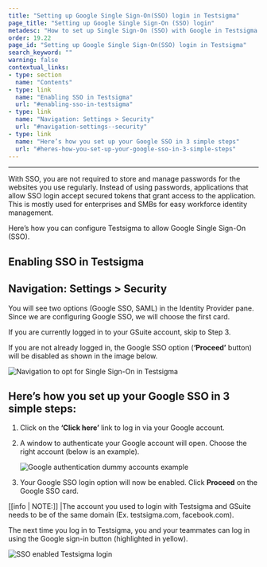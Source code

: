 ```yaml
---
title: "Setting up Google Single Sign-On(SSO) login in Testsigma"
page_title: "Setting up Google Single Sign-On (SSO) login"
metadesc: "How to set up Single Sign-On (SSO) with Google in Testsigma."
order: 19.22
page_id: "Setting up Google Single Sign-On(SSO) login in Testsigma"
search_keyword: ""
warning: false
contextual_links:
- type: section
  name: "Contents"
- type: link
  name: "Enabling SSO in Testsigma"
  url: "#enabling-sso-in-testsigma"
- type: link
  name: "Navigation: Settings > Security"
  url: "#navigation-settings--security"
- type: link
  name: "Here’s how you set up your Google SSO in 3 simple steps"
  url: "#heres-how-you-set-up-your-google-sso-in-3-simple-steps"
---
```

---



With SSO, you are not required to store and manage passwords for the websites you use regularly. Instead of using passwords, applications that allow SSO login accept secured tokens that grant access to the application. This is mostly used for enterprises and SMBs for easy workforce identity management.

Here’s how you can configure Testsigma to allow Google Single Sign-On (SSO).

## **Enabling SSO in Testsigma**

## **Navigation: Settings > Security**


You will see two options (Google SSO, SAML) in the Identity Provider pane.
Since we are configuring Google SSO, we will choose the first card.

If you are currently logged in to your GSuite account, skip to Step 3.

If you are not already logged in, the Google SSO option (**‘Proceed’** button) will be disabled as shown in the image below.

![Navigation to opt for Single Sign-On in Testsigma](https://docs.testsigma.com/images/google-sso/single-sign-on-login-testsigma.png)

## Here’s how you set up your Google SSO in 3 simple steps:

1. Click on the **‘Click here’** link to log in via your Google account.

2. A window to authenticate your Google account will open. Choose the right account (below is an example).

    ![Google authentication dummy accounts example](https://docs.testsigma.com/images/google-sso/google-choose-an-account-sso-dummy.png)

3. Your Google SSO login option will now be enabled. Click **Proceed** on the Google SSO card.

[[info | NOTE:]]
|The account you used to login with Testsigma and GSuite needs to be of the same domain (Ex. testsigma.com, facebook.com).


  The next time you log in to Testsigma, you and your teammates can log in using the Google sign-in button (highlighted in yellow).
 
  ![SSO enabled Testsigma login](https://docs.testsigma.com/images/google-sso/sso-enabled-login-via-google-account-testsigma.png)




